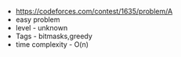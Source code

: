 * https://codeforces.com/contest/1635/problem/A
* easy problem
* level - unknown
* Tags - bitmasks,greedy
* time complexity - O(n)
